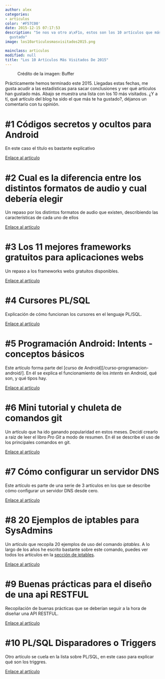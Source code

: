 ```yaml
---
author: alex
categories:
- articulos
color: '#F57C00'
date: 2015-12-15 07:17:53
description: "Se nos va otro a\xF1o, estos son los 10 artículos que más os han
  gustado"
image: los10articulosmasvisitados2015.png

mainclass: articulos
modified: null
title: "Los 10 Artículos Más Visitados De 2015"
---
```


<figure>
<a href="/img/los10articulosmasvisitados2015.png"><amp-img on="tap:lightbox1" role="button" tabindex="0" layout="responsive" src="/img/los10articulosmasvisitados2015.png" title="{{ page.title }}" alt="{{ page.title }}" width="1024px" height="512px" /></a>
<span class="image-credit">Crédito de la imagen: Buffer</span>
</figure>

Prácticamente hemos terminado este 2015. Llegadas estas fechas, me gusta acudir a las estadísticas para sacar conclusiones y ver qué artículos han gustado más. Abajo se muestra una lista con los 10 más visitados. ¿Y a tí, qué artículo del blog ha sido el que más te ha gustado?, déjanos un comentario con tu opinión.

<!--more--><!--ad-->

# #1 Códigos secretos y ocultos para Android

En este caso el título es bastante explicativo

<a target="_blank" class="btn button-post" href="/codigos-secretos-y-ocultos-para-android/">Enlace al artículo</a>

# #2 Cual es la diferencia entre los distintos formatos de audio y cual debería elegir

Un repaso por los distintos formatos de audio que existen, describiendo las características de cada uno de ellos

<a target="_blank" class="btn button-post" href="/cual-es-la-diferencia-entre-los-distintos-formatos-de-audio-y-cual-deberia-elegir/">Enlace al artículo</a>

# #3 Los 11 mejores frameworks gratuitos para aplicaciones webs

Un repaso a los frameworks webs gratuitos disponibles.

<a target="_blank" class="btn button-post" href="/los-10-mejores-frameworks-gratis-de-aplicaciones-web/">Enlace al artículo</a>

# #4 Cursores PL/SQL

Explicación de cómo funcionan los cursores en el lenguaje PL/SQL.

<a target="_blank" class="btn button-post" href="/plsql-cursores/">Enlace al artículo</a>

# #5 Programación Android: Intents - conceptos básicos

Este artículo forma parte del [curso de Android][/curso-programacion-android/]. En él se explica el funcionamiento de los _intents_ en Android, qué son, y qué tipos hay.

<a target="_blank" class="btn button-post" href="/programacion-android-intents-conceptos/">Enlace al artículo</a>

# #6 Mini tutorial y chuleta de comandos git

Un artículo que ha ido ganando popularidad en estos meses. Decidí crearlo a raiz de leer el libro _Pro Git_ a modo de resumen. En él se describe el uso de los principales comandos en git.

<a target="_blank" class="btn button-post" href="/mini-tutorial-y-chuleta-de-comandos-git/">Enlace al artículo</a>

# #7 Cómo configurar un servidor DNS

Este artículo es parte de una serie de 3 artículos en los que se describe cómo configurar un servidor DNS desde cero.

<a target="_blank" class="btn button-post" href="/como-configurar-un-servidor-dns/">Enlace al artículo</a>

# #8 20 Ejemplos de iptables para SysAdmins

Un artículo que recopila 20 ejemplos de uso del comando _iptables_. A lo largo de los años he escrito bastante sobre este comando, puedes ver todos los artículos en la [sección de iptables](/tag/#iptables).

<a target="_blank" class="btn button-post" href="/20-ejemplos-de-iptables-para-sysadmins/">Enlace al artículo</a>

# #9 Buenas prácticas para el diseño de una api RESTFUL

Recopilación de buenas prácticas que se deberían seguir a la hora de diseñar una API RESTFUL.

<a target="_blank" class="btn button-post" href="/buenas-practicas-para-el-diseno-de-una-api-restful-pragmatica/">Enlace al artículo</a>

# #10 PL/SQL Disparadores o Triggers

Otro artículo se cuela en la lista sobre PL/SQL, en este caso para explicar qué son los triggres.

<a target="_blank" class="btn button-post" href="/plsql-disparadores-o-triggers/">Enlace al artículo</a>
